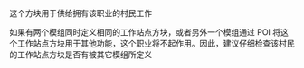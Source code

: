 这个方块用于供给拥有该职业的村民工作

如果有两个模组同时定义相同的工作站点方块，或者另外一个模组通过 POI 将这个工作站点方块用于其他功能，这个职业将不起作用。因此，建议仔细检查该村民的工作站点方块是否有被其它模组所定义